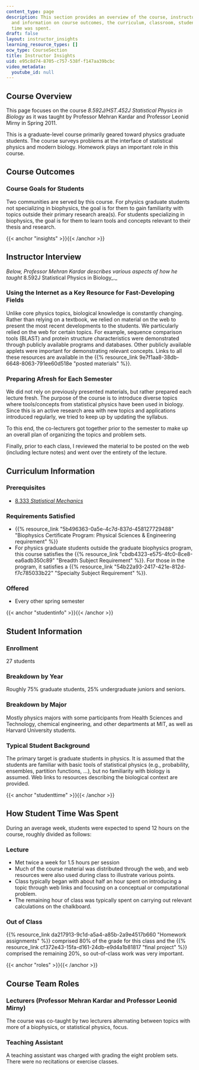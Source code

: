 ```yaml
---
content_type: page
description: This section provides an overview of the course, instructor insights,
  and information on course outcomes, the curriculum, classroom, students, and how
  time was spent.
draft: false
layout: instructor_insights
learning_resource_types: []
ocw_type: CourseSection
title: Instructor Insights
uid: e95c8d74-8705-c757-538f-f147aa39bcbc
video_metadata:
  youtube_id: null
---
```

## Course Overview

This page focuses on the course _8.592J/HST.452J_ _Statistical Physics in Biology_ as it was taught by Professor Mehran Kardar and Professor Leonid Mirny in Spring 2011.

This is a graduate-level course primarily geared toward physics graduate students. The course surveys problems at the interface of statistical physics and modern biology. Homework plays an important role in this course.

## Course Outcomes

### Course Goals for Students

Two communities are served by this course. For physics graduate students not specializing in biophysics, the goal is for them to gain familiarity with topics outside their primary research area(s). For students specializing in biophysics, the goal is for them to learn tools and concepts relevant to their thesis and research.

{{< anchor "insights" >}}{{< /anchor >}}

## Instructor Interview

_Below, Professor Mehran Kardar describes various aspects of how he taught_ 8.592J Statistical Physics in Biology_._

### Using the Internet as a Key Resource for Fast-Developing Fields

Unlike core physics topics, biological knowledge is constantly changing. Rather than relying on a textbook, we relied on material on the web to present the most recent developments to the students. We particularly relied on the web for certain topics. For example, sequence comparison tools (BLAST) and protein structure characteristics were demonstrated through publicly available programs and databases. Other publicly available applets were important for demonstrating relevant concepts. Links to all these resources are available in the {{% resource_link 9e7f1aa8-38db-6648-8063-791ee60d518e "posted materials" %}}.

### Preparing Afresh for Each Semester

We did not rely on previously presented materials, but rather prepared each lecture fresh. The purpose of the course is to introduce diverse topics where tools/concepts from statistical physics have been used in biology. Since this is an active research area with new topics and applications introduced regularly, we tried to keep up by updating the syllabus.

To this end, the co-lecturers got together prior to the semester to make up an overall plan of organizing the topics and problem sets.

Finally, prior to each class, I reviewed the material to be posted on the web (including lecture notes) and went over the entirety of the lecture.

## Curriculum Information

### Prerequisites

- [8.333 _Statistical Mechanics_](/courses/8-333-statistical-mechanics-i-statistical-mechanics-of-particles-fall-2013)

### Requirements Satisfied

- {{% resource_link "5b496363-0a5e-4c7d-837d-458127729488" "Biophysics Certificate Program: Physical Sciences & Engineering requirement" %}}
- For physics graduate students outside the graduate biophysics program, this course satisfies the {{% resource_link "cbdb4323-e575-4fc0-8ce8-ea6adb350c89" "Breadth Subject Requirement" %}}. For those in the program, it satisfies a {{% resource_link "54b22a93-2417-421e-812d-f7c785033b22" "Specialty Subject Requirement" %}}.

### Offered

- Every other spring semester

{{< anchor "studentinfo" >}}{{< /anchor >}}

## Student Information

### Enrollment

27 students

### Breakdown by Year

Roughly 75% graduate students, 25% undergraduate juniors and seniors.

### Breakdown by Major

Mostly physics majors with some participants from Health Sciences and Technology, chemical engineering, and other departments at MIT, as well as Harvard University students.

### Typical Student Background

The primary target is graduate students in physics. It is assumed that the students are familiar with basic tools of statistical physics (e.g., probability, ensembles, partition functions, …), but no familiarity with biology is assumed. Web links to resources describing the biological context are provided.

{{< anchor "studenttime" >}}{{< /anchor >}}

## How Student Time Was Spent

During an average week, students were expected to spend 12 hours on the course, roughly divided as follows:

### Lecture

- Met twice a week for 1.5 hours per session
- Much of the course material was distributed through the web, and web resources were also used during class to illustrate various points.
- Class typically began with about half an hour spent on introducing a topic through web links and focusing on a conceptual or computational problem.
- The remaining hour of class was typically spent on carrying out relevant calculations on the chalkboard.

### Out of Class

{{% resource_link da217913-9c1d-a5a4-a85b-2a9e4517b660 "Homework assignments" %}} comprised 80% of the grade for this class and the {{% resource_link cf372e43-15fa-d161-24db-e9d4a1b81817 "final project" %}} comprised the remaining 20%, so out-of-class work was very important.

{{< anchor "roles" >}}{{< /anchor >}}

## Course Team Roles

### Lecturers (Professor Mehran Kardar and Professor Leonid Mirny)

The course was co-taught by two lecturers alternating between topics with more of a biophysics, or statistical physics, focus.

### Teaching Assistant

A teaching assistant was charged with grading the eight problem sets. There were no recitations or exercise classes.